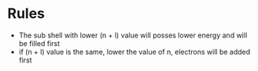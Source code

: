 # Rules
* The sub shell with lower (n + l) value will posses lower energy and will be filled first
* if (n + l) value is the same, lower the value of n, electrons will be added first
